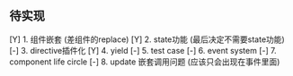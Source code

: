 ## 待实现
[Y] 1. 组件嵌套 (差组件的replace)
[Y] 2. state功能 (最后决定不需要state功能)
[-] 3. directive插件化
[Y] 4. yield
[-] 5. test case
[-] 6. event system
[-] 7. component life circle
[-] 8. update 嵌套调用问题 (应该只会出现在事件里面)